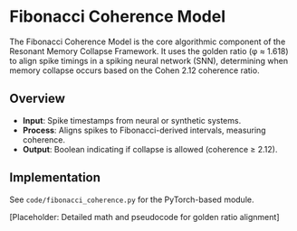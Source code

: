 # Fibonacci Coherence Model

The Fibonacci Coherence Model is the core algorithmic component of the Resonant Memory Collapse Framework. It uses the golden ratio (φ ≈ 1.618) to align spike timings in a spiking neural network (SNN), determining when memory collapse occurs based on the Cohen 2.12 coherence ratio.

## Overview
- **Input**: Spike timestamps from neural or synthetic systems.
- **Process**: Aligns spikes to Fibonacci-derived intervals, measuring coherence.
- **Output**: Boolean indicating if collapse is allowed (coherence ≥ 2.12).

## Implementation
See `code/fibonacci_coherence.py` for the PyTorch-based module.

[Placeholder: Detailed math and pseudocode for golden ratio alignment]
